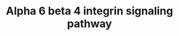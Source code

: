 ---
annotations:
- id: PW:0000286
  parent: signaling pathway
  type: Pathway Ontology
  value: integrin mediated signaling pathway
authors:
- A.Pandey
- MaintBot
- Khanspers
- Christine Chichester
- Mkutmon
- Eweitz
citedin:
- link: PMC7518701
  title: The DNA methylome of inflammatory bowel disease (IBD) reflects intrinsic
    and extrinsic factors in intestinal mucosal cells (2020)
- link: 10.1038/mtm.2014.7
  title: Proteomic profiling of salivary gland after nonviral gene transfer mediated
    by conventional plasmids and minicircles (2014)
- link: 10.1038/s41467-024-52306-5
  title: Podocyte-specific KLF6 primes proximal tubule CaMK1D signaling to attenuate
    diabetic kidney disease (2024)
description: 'Integrins are cell surface heterodimeric protein complex consisting
  of one alpha and one beta chain. Integrins act as cell adhesion molecules as well
  as participate in cellular signaling. The ligands of the alpha6 beta4 integrin are
  heterotrimers belonging to the laminin family including Laminin A2, Laminin B1,
  Laminin C1, Laminin A3, Laminin B3, Laminin C2, Laminin A5, Laminin A1 and Laminin
  B2 among others. Upon activation, the receptor is phosphorylated and associates
  with adaptor molecules Shc and Grb2, which then activate the PI 3-kinase/Akt, MAPK/NFkB
  and SMAD signaling modules.  Source: NetPath http://www.netpath.org/pathways?path_id=NetPath_1'
last-edited: 2021-05-23
organisms:
- Mus musculus
redirect_from:
- /index.php/Pathway:WP488
- /instance/WP488
- /instance/WP488_r117859
revision: r117859
schema-jsonld:
- '@context': https://schema.org/
  '@id': https://wikipathways.github.io/pathways/WP488.html
  '@type': Dataset
  creator:
    '@type': Organization
    name: WikiPathways
  description: 'Integrins are cell surface heterodimeric protein complex consisting
    of one alpha and one beta chain. Integrins act as cell adhesion molecules as well
    as participate in cellular signaling. The ligands of the alpha6 beta4 integrin
    are heterotrimers belonging to the laminin family including Laminin A2, Laminin
    B1, Laminin C1, Laminin A3, Laminin B3, Laminin C2, Laminin A5, Laminin A1 and
    Laminin B2 among others. Upon activation, the receptor is phosphorylated and associates
    with adaptor molecules Shc and Grb2, which then activate the PI 3-kinase/Akt,
    MAPK/NFkB and SMAD signaling modules.  Source: NetPath http://www.netpath.org/pathways?path_id=NetPath_1'
  keywords:
  - Abl1
  - Akt1
  - Ar
  - Bad
  - Casp3
  - Cd151
  - Cdkn1a
  - Clca3
  - Clca5
  - Col17a1
  - Dsp
  - Dst
  - Egfr
  - Eif4e
  - Eif4ebp1
  - Eif6
  - Erbb2
  - Erbb2ip
  - Fyn
  - Gm2423
  - Grb2
  - Irs1
  - Irs2
  - Itga6
  - Itgb4
  - Lama1
  - Lama2
  - Lama3
  - Lama5
  - Lamb1-1
  - Lamb2
  - Lamb3
  - Lamc1
  - Lamc2
  - Met
  - Mmp7
  - Mst1r
  - Mtor
  - Ntn1
  - Pak1
  - Pik3ca
  - Pik3cb
  - Pik3cd
  - Pik3cg
  - Pik3r1
  - Pik3r2
  - Pik3r3
  - Plec1
  - Prkca
  - Prkcd
  - Ptk2
  - Rac1
  - Rhoa
  - Rpsa
  - Rtkn
  - Sfn
  - Shc1
  - Smad2
  - Smad3
  - Src
  - Trp73
  - Vim
  - Yes1
  - Ywhab
  - Ywhae
  - Ywhah
  - Ywhaz
  license: CC0
  name: Alpha 6 beta 4 integrin signaling pathway
seo: CreativeWork
title: Alpha 6 beta 4 integrin signaling pathway
wpid: WP488
---